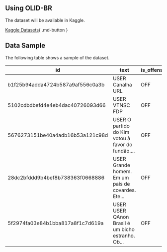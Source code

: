 ## Using OLID-BR

The dataset will be available in Kaggle.

[Kaggle Datasets](https://www.kaggle.com/datasets){ .md-button }

## Data Sample

The following table shows a sample of the dataset.

| id                               | text                                              | is\_offensive | is\_targeted | targeted\_type | toxic\_spans                                       | health | lgbtqphobia | ideology | insult | other\_lifestyle | physical\_aspects | profanity\_obscene | racism | religious\_intolerance | sexism | xenophobia |
| -------------------------------- | ------------------------------------------------- | ------------- | ------------ | -------------- | -------------------------------------------------- | ------ | -------------- | -------- | ------ | ---------------- | ----------------- | ------------------ | ------ | ---------------------- | ------ | ---------- |
| b1f25b94adda4724b587a9af556c0a3b | USER Canalha URL                                  | OFF           | TIN          | IND            | \[5, 6, 7, 8, 9, 10, 11, 12, 13\]                  | FALSE  | FALSE          | FALSE    | TRUE   | FALSE            | FALSE             | FALSE              | FALSE  | FALSE                  | FALSE  | FALSE      |
| 5102cdbdbefd4e4eb4dac40726093d66 | USER VTNSC FDP                                    | OFF           | TIN          | IND            | \[5, 6, 7, 8, 9, 10, 11, 12, 13, 14\]              | FALSE  | FALSE          | FALSE    | TRUE   | FALSE            | FALSE             | TRUE               | FALSE  | FALSE                  | FALSE  | FALSE      |
| 5676273151be40a4adb16b53a121c98d | USER O partido do Kim votou à favor do fundão.... | OFF           | TIN          | IND            | None                                               | FALSE  | FALSE          | FALSE    | TRUE   | FALSE            | FALSE             | FALSE              | FALSE  | FALSE                  | FALSE  | FALSE      |
| 28dc2bfddd9b4bef8b738363f0668886 | USER Grande homem. Em um país de covardes. Ete... | OFF           | TIN          | GRP            | \[34, 35, 36, 37, 38, 39, 40, 41, 42\]             | FALSE  | FALSE          | FALSE    | TRUE   | FALSE            | FALSE             | FALSE              | FALSE  | FALSE                  | FALSE  | FALSE      |
| 5f2974fa03e84b1bba817a8f1c7d619a | USER USER QAnon Brasil é um bicho estranho. Ob... | OFF           | TIN          | IND            | \[28, 29, 30, 31, 32, 33, 34, 35, 36, 37, 38, 3... | FALSE  | FALSE          | FALSE    | TRUE   | FALSE            | FALSE             | TRUE               | FALSE  | FALSE                  | FALSE  | FALSE      |